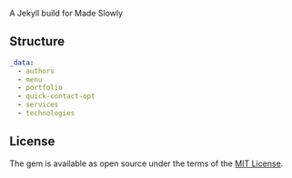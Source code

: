 
A Jekyll build for Made Slowly

## Structure

```yaml
_data:
  - authors
  - menu
  - portfolio
  - quick-contact-opt
  - services
  - technologies
```

## License

The gem is available as open source under the terms of the [MIT License](https://opensource.org/licenses/MIT).

